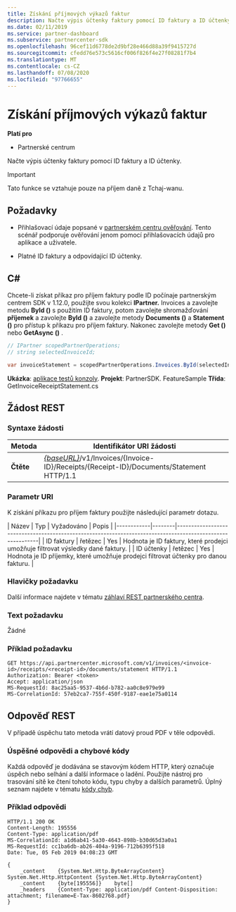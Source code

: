 ```yaml
---
title: Získání příjmových výkazů faktur
description: Načte výpis účtenky faktury pomocí ID faktury a ID účtenky.
ms.date: 02/11/2019
ms.service: partner-dashboard
ms.subservice: partnercenter-sdk
ms.openlocfilehash: 96cef11d6778de2d9bf28e466d88a39f9415727d
ms.sourcegitcommit: cfedd76e573c5616cf006f826f4e27f08281f7b4
ms.translationtype: MT
ms.contentlocale: cs-CZ
ms.lasthandoff: 07/08/2020
ms.locfileid: "97766655"
---
```

# <a name="get-invoice-receipt-statement"></a>Získání příjmových výkazů faktur

**Platí pro**

- Partnerské centrum

Načte výpis účtenky faktury pomocí ID faktury a ID účtenky.

> [!IMPORTANT]
> Tato funkce se vztahuje pouze na příjem daně z Tchaj-wanu.

## <a name="prerequisites"></a>Požadavky

- Přihlašovací údaje popsané v [partnerském centru ověřování](partner-center-authentication.md). Tento scénář podporuje ověřování jenom pomocí přihlašovacích údajů pro aplikace a uživatele.

- Platné ID faktury a odpovídající ID účtenky.

## <a name="c"></a>C\#

Chcete-li získat příkaz pro příjem faktury podle ID počínaje partnerským centrem SDK v 1.12.0, použijte svou kolekci **IPartner.** Invoices a zavolejte metodu **ById ()** s použitím ID faktury, potom zavolejte shromažďování **příjemek** a zavolejte **ById ()** a zavolejte metody **Documents ()** a **Statement ()** pro přístup k příkazu pro příjem faktury. Nakonec zavolejte metody **Get ()** nebo **GetAsync ()** .

``` csharp
// IPartner scopedPartnerOperations;
// string selectedInvoiceId;

var invoiceStatement = scopedPartnerOperations.Invoices.ById(selectedInvoiceId).Receipts.ById(selectedReceipt).Documents.Statement.Get();
```

**Ukázka**: [aplikace testů konzoly](console-test-app.md). **Projekt**: PartnerSDK. FeatureSample **Třída**: GetInvoiceReceiptStatement.cs

## <a name="rest-request"></a>Žádost REST

### <a name="request-syntax"></a>Syntaxe žádosti

| Metoda  | Identifikátor URI žádosti                                                                                                            |
|---------|------------------------------------------------------------------------------------------------------------------------|
| **Čtěte** | [*{baseURL}*](partner-center-rest-urls.md)/v1/Invoices/{Invoice-ID}/Receipts/{Receipt-ID}/Documents/Statement HTTP/1.1 |

### <a name="uri-parameter"></a>Parametr URI

K získání příkazu pro příjem faktury použijte následující parametr dotazu.

| Název       | Typ   | Vyžadováno | Popis                                                                                    |
|------------|--------|-----------------------------------------------------------------------------------------------------------|
| ID faktury | řetězec | Yes      | Hodnota je ID faktury, které prodejci umožňuje filtrovat výsledky dané faktury. |
| ID účtenky | řetězec | Yes      | Hodnota je ID příjemky, které umožňuje prodejci filtrovat účtenky pro danou fakturu. |

### <a name="request-headers"></a>Hlavičky požadavku

Další informace najdete v tématu [záhlaví REST partnerského centra](headers.md).

### <a name="request-body"></a>Text požadavku

Žádné

### <a name="request-example"></a>Příklad požadavku

```http
GET https://api.partnercenter.microsoft.com/v1/invoices/<invoice-id>/receipts/<receipt-id>/documents/statement HTTP/1.1
Authorization: Bearer <token>
Accept: application/json
MS-RequestId: 8ac25aa5-9537-4b6d-b782-aa0c8e979e99
MS-CorrelationId: 57eb2ca7-755f-450f-9187-eae1e75a0114
```

## <a name="rest-response"></a>Odpověď REST

V případě úspěchu tato metoda vrátí datový proud PDF v těle odpovědi.

### <a name="response-success-and-error-codes"></a>Úspěšné odpovědi a chybové kódy

Každá odpověď je dodávána se stavovým kódem HTTP, který označuje úspěch nebo selhání a další informace o ladění. Použijte nástroj pro trasování sítě ke čtení tohoto kódu, typu chyby a dalších parametrů. Úplný seznam najdete v tématu [kódy chyb](error-codes.md).

### <a name="response-example"></a>Příklad odpovědi

```http
HTTP/1.1 200 OK
Content-Length: 195556
Content-Type: application/pdf
MS-CorrelationId: a1d6ab41-5a30-4643-898b-b30d65d3a0a1
MS-RequestId: cc1ba6db-ab26-404a-9196-712b6395f518
Date: Tue, 05 Feb 2019 04:08:23 GMT

{
    _content    {System.Net.Http.ByteArrayContent}    System.Net.Http.HttpContent {System.Net.Http.ByteArrayContent}
    _content    {byte[195556]}    byte[]
    _headers    {Content-Type: application/pdf Content-Disposition: attachment; filename=E-Tax-8602768.pdf}
}
```
